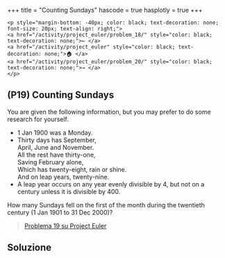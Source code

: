 +++
title = "Counting Sundays"
hascode = true
hasplotly = true
+++

~~~
<p style="margin-bottom: -40px; color: black; text-decoration: none; font-size: 20px; text-align: right;">
<a href="/activity/project_euler/problem_18/" style="color: black; text-decoration: none;">← </a>
<a href="/activity/project_euler" style="color: black; text-decoration: none;">🏠 </a>
<a href="/activity/project_euler/problem_20/" style="color: black; text-decoration: none;">→ </a>
</p>
~~~

## (P19) Counting Sundays



You are given the following information, but you may prefer to do some research for yourself.
<ul><li>1 Jan 1900 was a Monday.</li>
<li>Thirty days has September,<br />
April, June and November.<br />
All the rest have thirty-one,<br />
Saving February alone,<br />
Which has twenty-eight, rain or shine.<br />
And on leap years, twenty-nine.</li>
<li>A leap year occurs on any year evenly divisible by 4, but not on a century unless it is divisible by 400.</li>
</ul>How many Sundays fell on the first of the month during the twentieth century (1 Jan 1901 to 31 Dec 2000)?


>[Problema 19 su Project Euler](https://projecteuler.net/problem=19)

## Soluzione
